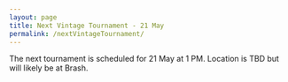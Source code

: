 ```yaml
---
layout: page
title: Next Vintage Tournament - 21 May
permalink: /nextVintageTournament/
---
```


The next tournament is scheduled for 21 May at 1 PM. Location is TBD but will likely be at Brash.